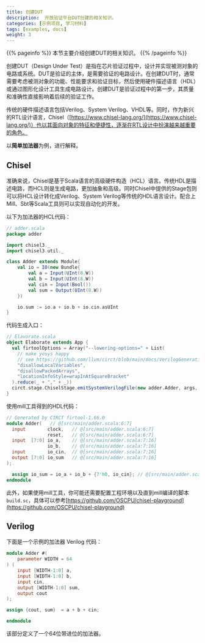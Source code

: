 ```yaml
---
title: 创建DUT
description:  开放验证平台DUT创建的相关知识。
categories: [示例项目, 学习材料]
tags: [examples, docs]
weight: 3
---
```


{{% pageinfo %}}
本节主要介绍创建DUT的相关知识。
{{% /pageinfo %}}

创建DUT（Design Under Test）是指在芯片验证过程中，设计并实现被测对象的电路或系统。DUT是验证的主体，是需要验证的电路设计。在创建DUT时，通常需要考虑被测对象的功能、性能要求和验证目标，然后使用硬件描述语言（HDL）或通过图形化设计工具生成电路设计。创建DUT是验证过程中的第一步，其质量和准确性直接影响着后续的验证工作。

传统的硬件描述语言包括Verilog、System Verilog、VHDL等。同时，作为新兴的RTL设计语言，Chisel（[https://www.chisel-lang.org/](https://www.chisel-lang.org/)）也以其面向对象的特征和便捷性，逐渐在RTL设计中扮演越来越重要的角色。

以**简单加法器**为例，进行解释。

## Chisel
准确来说，Chisel是基于Scala语言的高级硬件构造（HCL）语言。传统HDL是描述电路，而HCL则是生成电路，更加抽象和高级。同时Chisel中提供的Stage包则可以将HCL设计转化成Verilog、System Verilog等传统的HDL语言设计。配合上Mill、Sbt等Scala工具则可以实现自动化的开发。

以下为加法器的HCL代码：
```scala
// adder.scala
package adder

import chisel3._
import chisel3.util._

class Adder extends Module{
    val io = IO(new Bundle{
        val a = Input(UInt(8.W))
        val b = Input(UInt(8.W))
        val cin = Input(Bool())
        val sum = Output(UInt(8.W))
    })

    io.sum := io.a + io.b + io.cin.asUInt
}
```
代码生成入口：
```scala
// Elavorate.scala
object Elaborate extends App {
  val firtoolOptions = Array("--lowering-options=" + List(
    // make yosys happy
    // see https://github.com/llvm/circt/blob/main/docs/VerilogGeneration.md
    "disallowLocalVariables",
    "disallowPackedArrays",
    "locationInfoStyle=wrapInAtSquareBracket"
  ).reduce(_ + "," + _))
  circt.stage.ChiselStage.emitSystemVerilogFile(new adder.Adder, args, firtoolOptions)
}
```
使用mill工具得到的HDL代码：
```verilog
// Generated by CIRCT firtool-1.66.0
module Adder(	// @[src/main/adder.scala:6:7]
  input        clock,	// @[src/main/adder.scala:6:7]
               reset,	// @[src/main/adder.scala:6:7]
  input  [7:0] io_a,	// @[src/main/adder.scala:7:16]
               io_b,	// @[src/main/adder.scala:7:16]
  input        io_cin,	// @[src/main/adder.scala:7:16]
  output [7:0] io_sum	// @[src/main/adder.scala:7:16]
);

  assign io_sum = io_a + io_b + {7'h0, io_cin};	// @[src/main/adder.scala:6:7, :14:{20,27}]
endmodule
```
此外，如果使用mill工具，你可能还需要配置工程环境以及直到mill编译的脚本`build.sc`，具体可以参考[https://github.com/OSCPU/chisel-playground](https://github.com/OSCPU/chisel-playground)

## Verilog

下面是一个示例的加法器 Verilog 代码：

```verilog
module Adder #(
    parameter WIDTH = 64
) (
    input [WIDTH-1:0] a,
    input [WIDTH-1:0] b,
    input cin,
    output [WIDTH-1:0] sum,
    output cout
);

assign {cout, sum}  = a + b + cin;

endmodule
```
该部分定义了一个64位带进位的加法器。